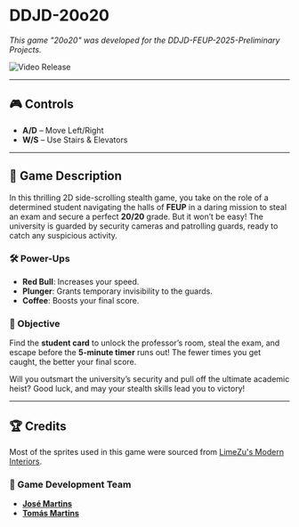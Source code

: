 # **DDJD-20o20**

*This game "20o20" was developed for the DDJD-FEUP-2025-Preliminary Projects.*

![Video Release](https://youtu.be/RnZ2rvkiJps)

---

## 🎮 Controls

- **A/D** – Move Left/Right  
- **W/S** – Use Stairs & Elevators

---

## 📜 Game Description

In this thrilling 2D side-scrolling stealth game, you take on the role of a determined student navigating the halls of **FEUP** in a daring mission to steal an exam and secure a perfect **20/20** grade. But it won’t be easy! The university is guarded by security cameras and patrolling guards, ready to catch any suspicious activity.

### 🛠️ Power-Ups

- **Red Bull**: Increases your speed.  
- **Plunger**: Grants temporary invisibility to the guards.  
- **Coffee**: Boosts your final score.

### 🎯 Objective

Find the **student card** to unlock the professor’s room, steal the exam, and escape before the **5-minute timer** runs out! The fewer times you get caught, the better your final score.

Will you outsmart the university’s security and pull off the ultimate academic heist? Good luck, and may your stealth skills lead you to victory!

---

## 🏆 Credits

Most of the sprites used in this game were sourced from [LimeZu's Modern Interiors](https://limezu.itch.io/moderninteriors).

### 👾 Game Development Team

- [**José Martins**](https://github.com/ZeAntonioM)
- [**Tomás Martins**](https://github.com/TomasM30?tab=following)

